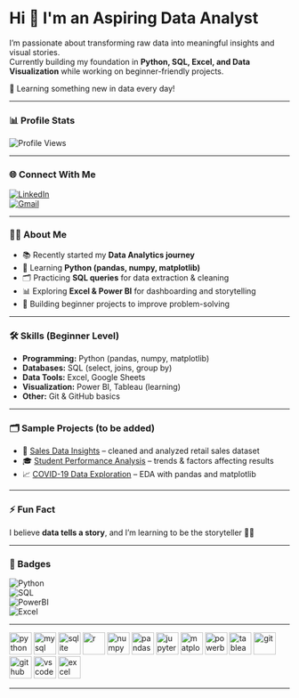 # Hi 👋 I'm an Aspiring Data Analyst  

I’m passionate about transforming raw data into meaningful insights and visual stories.  
Currently building my foundation in **Python, SQL, Excel, and Data Visualization** while working on beginner-friendly projects.  

🌱 Learning something new in data every day!  

---

### 📊 Profile Stats  
![Profile Views](https://komarev.com/ghpvc/?username=<your-username>&color=blue)

---

### 🌐 Connect With Me  
[![LinkedIn](https://img.shields.io/badge/LinkedIn-blue?style=for-the-badge&logo=linkedin)](<your-linkedin-link>)  
[![Gmail](https://img.shields.io/badge/Email-red?style=for-the-badge&logo=gmail&logoColor=white)](mailto:<your-email>)  

---

### 👨‍💻 About Me  
- 📚 Recently started my **Data Analytics journey**  
- 🐍 Learning **Python (pandas, numpy, matplotlib)**  
- 🗂️ Practicing **SQL queries** for data extraction & cleaning  
- 📊 Exploring **Excel & Power BI** for dashboarding and storytelling  
- 🚀 Building beginner projects to improve problem-solving  

---

### 🛠️ Skills (Beginner Level)
- **Programming:** Python (pandas, numpy, matplotlib)  
- **Databases:** SQL (select, joins, group by)  
- **Data Tools:** Excel, Google Sheets  
- **Visualization:** Power BI, Tableau (learning)  
- **Other:** Git & GitHub basics  

---



### 🗂️ Sample Projects (to be added)
- 🛒 [Sales Data Insights](#) – cleaned and analyzed retail sales dataset  
- 🎓 [Student Performance Analysis](#) – trends & factors affecting results  
- 📈 [COVID-19 Data Exploration](#) – EDA with pandas and matplotlib  

---

### ⚡ Fun Fact  
I believe **data tells a story**, and I’m learning to be the storyteller 📖✨  

---

### 🚀 Badges  
![Python](https://img.shields.io/badge/Python-beginner-informational?style=flat&logo=python&logoColor=white&color=3776AB)  
![SQL](https://img.shields.io/badge/SQL-learning-blue)  
![PowerBI](https://img.shields.io/badge/Power%20BI-exploring-yellow)  
![Excel](https://img.shields.io/badge/Excel-data--cleaning-success)  

---
<p align="left">
  <!-- Programming -->
  <img src="https://cdn.jsdelivr.net/gh/devicons/devicon/icons/python/python-original.svg" alt="python" width="40" height="40"/> 
  <img src="https://cdn.jsdelivr.net/gh/devicons/devicon/icons/mysql/mysql-original-wordmark.svg" alt="mysql" width="40" height="40"/>
  <img src="https://cdn.jsdelivr.net/gh/devicons/devicon/icons/sqlite/sqlite-original.svg" alt="sqlite" width="40" height="40"/>  
  <img src="https://cdn.jsdelivr.net/gh/devicons/devicon/icons/r/r-original.svg" alt="r" width="40" height="40"/>  

  <!-- Data Tools -->
  <img src="https://cdn.jsdelivr.net/gh/devicons/devicon/icons/numpy/numpy-original.svg" alt="numpy" width="40" height="40"/>
  <img src="https://cdn.jsdelivr.net/gh/devicons/devicon/icons/pandas/pandas-original.svg" alt="pandas" width="40" height="40"/>  
  <img src="https://cdn.jsdelivr.net/gh/devicons/devicon/icons/jupyter/jupyter-original.svg" alt="jupyter" width="40" height="40"/>  

  <!-- Visualization -->
  <img src="https://cdn.jsdelivr.net/gh/devicons/devicon/icons/matplotlib/matplotlib-original.svg" alt="matplotlib" width="40" height="40"/>
  <img src="https://img.icons8.com/color/48/power-bi.png" alt="powerbi" width="40" height="40"/>  
  <img src="https://img.icons8.com/color/48/tableau-software.png" alt="tableau" width="40" height="40"/>  

  <!-- Others -->
  <img src="https://cdn.jsdelivr.net/gh/devicons/devicon/icons/git/git-original.svg" alt="git" width="40" height="40"/>  
  <img src="https://cdn.jsdelivr.net/gh/devicons/devicon/icons/github/github-original.svg" alt="github" width="40" height="40"/>  
  <img src="https://cdn.jsdelivr.net/gh/devicons/devicon/icons/vscode/vscode-original.svg" alt="vscode" width="40" height="40"/>  
  <img src="https://img.icons8.com/color/48/ms-excel.png" alt="excel" width="40" height="40"/>  
</p>  

---


